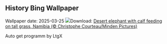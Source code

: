 ## History Bing Wallpaper
Wallpaper date: 2025-03-25
![](https://www.bing.com/th?id=OHR.ElephantGrass_EN-CA8436870295_UHD.jpg&w=1000)Download: [Desert elephant with calf feeding on tall grass, Namibia (© Christophe Courteau/Minden Pictures)](https://www.bing.com/th?id=OHR.ElephantGrass_EN-CA8436870295_UHD.jpg)

Auto get programm by LtgX
